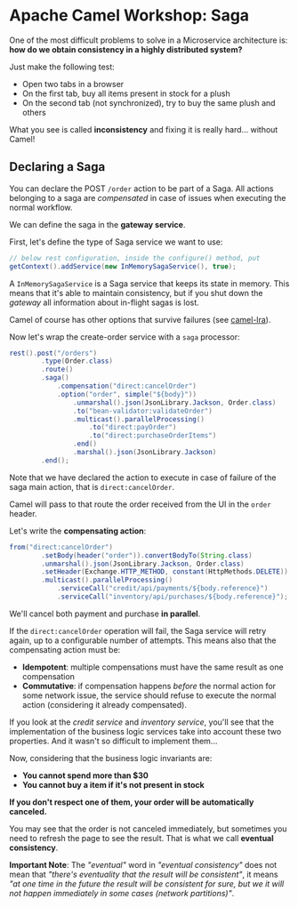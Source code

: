 # Apache Camel Workshop: Saga

One of the most difficult problems to solve in a Microservice architecture is: 
**how do we obtain consistency in a highly distributed system?**

Just make the following test:
- Open two tabs in a browser
- On the first tab, buy all items present in stock for a plush
- On the second tab (not synchronized), try to buy the same plush and others

What you see is called **inconsistency** and fixing it is really hard... without Camel!

## Declaring a Saga

You can declare the POST `/order` action to be part of a Saga. All actions belonging to a saga are 
*compensated* in case of issues when executing the normal workflow.

We can define the saga in the **gateway service**.

First, let's define the type of Saga service we want to use:

```java
// below rest configuration, inside the configure() method, put
getContext().addService(new InMemorySagaService(), true);
```

A `InMemorySagaService` is a Saga service that keeps its state in memory. 
This means that it's able to maintain consistency, but if you shut down the *gateway*
all information about in-flight sagas is lost.

Camel of course has other options that survive failures (see [camel-lra](https://github.com/apache/camel/blob/master/components/camel-lra/src/main/docs/lra.adoc)).

Now let's wrap the create-order service with a `saga` processor:

```java
rest().post("/orders")
        .type(Order.class)
        .route()
        .saga()
            .compensation("direct:cancelOrder")
            .option("order", simple("${body}"))
                .unmarshal().json(JsonLibrary.Jackson, Order.class)
                .to("bean-validator:validateOrder")
                .multicast().parallelProcessing()
                    .to("direct:payOrder")
                    .to("direct:purchaseOrderItems")
                .end()
                .marshal().json(JsonLibrary.Jackson)
        .end();
```  


Note that we have declared the action to execute in case of failure of the saga main action, 
that is `direct:cancelOrder`.

Camel will pass to that route the order received from the UI in the `order` header.

Let's write the **compensating action**:

```java
from("direct:cancelOrder")
        .setBody(header("order")).convertBodyTo(String.class)
        .unmarshal().json(JsonLibrary.Jackson, Order.class)
        .setHeader(Exchange.HTTP_METHOD, constant(HttpMethods.DELETE))
        .multicast().parallelProcessing()
            .serviceCall("credit/api/payments/${body.reference}")
            .serviceCall("inventory/api/purchases/${body.reference}");
```

We'll cancel both payment and purchase **in parallel**.

If the `direct:cancelOrder` operation will fail, the Saga service will retry again, up to a configurable number of attempts.
This means also that the compensating action must be:
- **Idempotent**: multiple compensations must have the same result as one compensation 
- **Commutative**: if compensation happens *before* the normal action for some network issue, the service should refuse to execute the normal action (considering it already compensated).

If you look at the *credit service* and *inventory service*, you'll see that the implementation of the business logic services
take into account these two properties. And it wasn't so difficult to implement them...


Now, considering that the business logic invariants are:
- **You cannot spend more than $30**
- **You cannot buy a item if it's not present in stock**

**If you don't respect one of them, your order will be automatically canceled.**

You may see that the order is not canceled immediately, but sometimes you need to refresh the page to see
the result. That is what we call **eventual consistency**.

**Important Note**: The *"eventual"* word in *"eventual consistency"* does not mean that *"there's eventuality that the result will be consistent"*, 
it means *"at one time in the future the result will be consistent for sure, but we it will not happen immediately in some cases (network partitions)"*.



